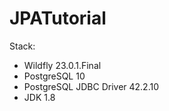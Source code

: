 # JPATutorial

Stack:

- Wildfly 23.0.1.Final
- PostgreSQL 10
- PostgreSQL JDBC Driver 42.2.10
- JDK 1.8
